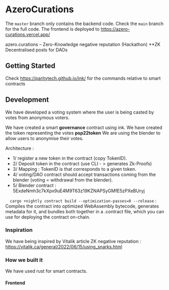 # AzeroCurations

The `master` branch only contains the backend code. Check the `main` branch for the full code. The frontend is deployed to https://azero-curations.vercel.app/

azero.curations – Zero-Knowledge negative reputation (Hackathon)
**ZK Decentralised posts for DAOs

## Getting Started

Check https://paritytech.github.io/ink/ for the commands relative to smart contracts 

## Development

We have developed a voting system where the user is being casted by votes from anonymous voters. 

We have created a smart **governance** contract using ink. 
We have created the token representing the votes **psp22token**
We are using the blender to allow users to anonymise their votes. 


Architecture : 

- 1/ register a new token in the contract (copy TokenID). 
- 2/ Deposit token in the contract (use CLI  - > generates Zk-Proofs) 
- 3/ Mapping : TokenID is that corresponds to a given token. 
- 4/ voting/DAO contract should accept transactions coming from the blender (voting = withdrawal from the blender).
- 5/ Blender contract : 5ExdeNmh3c7kXpx9uE4M9T63z19KZNAPSyGMfE5zPXeBUryj


```   cargo +nightly contract build --optimization-passes=0 --release ```  :
Compiles the contract into optimized WebAssembly bytecode, generates metadata for it, and bundles both together in a <name>.contract file, which you can use for deploying the contract on-chain.
  
 
 
### Inspiration

  We have being inspired by Vitalik article ZK negative reputation : https://vitalik.ca/general/2022/06/15/using_snarks.html
  
    
### How we built it
  
  We have used rust for smart contracts. 
  
  
  
#### Frontend

  
  

